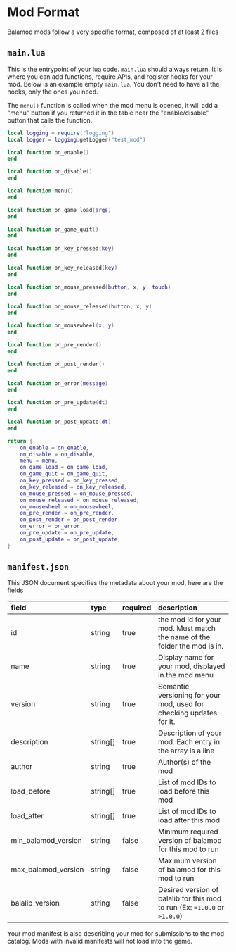 # Mod Format

Balamod mods follow a very specific format,
composed of at least 2 files

## `main.lua`

This is the entrypoint of your lua code. `main.lua` should always return. It is where you can add functions, require APIs, and register hooks for your mod. Below is an example empty `main.lua`. You don't need to have all the hooks, only the ones you need.

The `menu()` function is called when the mod menu is opened, it will add a "menu" button if you returned it in the table near the "enable/disable" button that calls the function.

```lua
local logging = require("logging")
local logger = logging.getLogger("test_mod")

local function on_enable()
end

local function on_disable()
end

local function menu()
end

local function on_game_load(args)
end

local function on_game_quit()
end

local function on_key_pressed(key)
end

local function on_key_released(key)
end

local function on_mouse_pressed(button, x, y, touch)
end

local function on_mouse_released(button, x, y)
end

local function on_mousewheel(x, y)
end

local function on_pre_render()
end

local function on_post_render()
end

local function on_error(message)
end

local function on_pre_update(dt)
end

local function on_post_update(dt)
end

return {
    on_enable = on_enable,
    on_disable = on_disable,
    menu = menu,
    on_game_load = on_game_load,
    on_game_quit = on_game_quit,
    on_key_pressed = on_key_pressed,
    on_key_released = on_key_released,
    on_mouse_pressed = on_mouse_pressed,
    on_mouse_released = on_mouse_released,
    on_mousewheel = on_mousewheel,
    on_pre_render = on_pre_render,
    on_post_render = on_post_render,
    on_error = on_error,
    on_pre_update = on_pre_update,
    on_post_update = on_post_update,
}
```


## `manifest.json`

This JSON document specifies the metadata about your mod, here are the fields

| field               | type     | required | description                                                              |
|:--------------------| :------- | :------- | :----------------------------------------------------------------------- |
| id                  | string   | true     | the mod id for your mod. Must match the name of the folder the mod is in. |
| name                | string   | true     | Display name for your mod, displayed in the mod menu                     |
| version             | string   | true     | Semantic versioning for your mod, used for checking updates for it.      |
| description         | string[] | true     | Description of your mod. Each entry in the array is a line               |
| author              | string   | true     | Author(s) of the mod                                                     |
| load_before         | string[] | true     | List of mod IDs to load before this mod                                  |
| load_after          | string[] | true     | List of mod IDs to load after this mod                                   |
| min_balamod_version | string   | false    | Minimum required version of balamod for this mod to run                  |
| max_balamod_version | string   | false    | Maximum version of balamod for this mod to run                           |
| balalib_version     | string   | false    | Desired version of balalib for this mod to run (Ex: `=1.0.0` or `>1.0.0`)|


Your mod manifest is also describing your mod for submissions to the mod catalog. Mods with invalid manifests will not load into the game.
